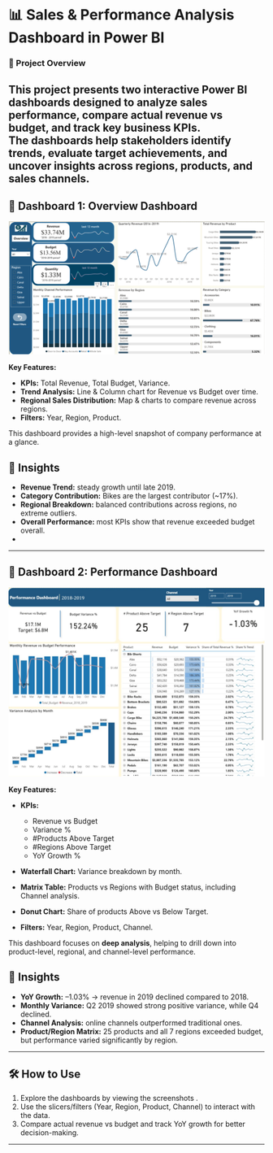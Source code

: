# 📊 Sales & Performance Analysis Dashboard in Power BI  

### 🔎 Project Overview  
This project presents two interactive **Power BI dashboards** designed to analyze sales performance, compare actual revenue vs budget, and track key business KPIs.  
The dashboards help stakeholders identify trends, evaluate target achievements, and uncover insights across regions, products, and sales channels.  
---

## 📌 Dashboard 1: Overview Dashboard  

![Overview Dashboard Screenshot](https://github.com/Alaa-Eissa/Sales-Performance-Dashboard/blob/main/Overview.png)  

**Key Features:**  
- **KPIs:** Total Revenue, Total Budget, Variance.  
- **Trend Analysis:** Line & Column chart for Revenue vs Budget over time.  
- **Regional Sales Distribution:** Map & charts to compare revenue across regions.  
- **Filters:** Year, Region, Product.  

This dashboard provides a high-level snapshot of company performance at a glance.  


## 🎯 Insights
- **Revenue Trend:** steady growth until late 2019.  
- **Category Contribution:** Bikes are the largest contributor (~17%).  
- **Regional Breakdown:** balanced contributions across regions, no extreme outliers.  
- **Overall Performance:** most KPIs show that revenue exceeded budget overall.
- 
--- 

## 📌 Dashboard 2: Performance Dashboard  

![Performance Dashboard Screenshot](https://github.com/Alaa-Eissa/Sales-Performance-Dashboard/blob/main/Performance.jpg)  

**Key Features:**  
- **KPIs:**  
  - Revenue vs Budget  
  - Variance %  
  - #Products Above Target  
  - #Regions Above Target  
  - YoY Growth %  

- **Waterfall Chart:** Variance breakdown by month.  
- **Matrix Table:** Products vs Regions with Budget status, including Channel analysis.  
- **Donut Chart:** Share of products Above vs Below Target.  
- **Filters:** Year, Region, Product, Channel.  

This dashboard focuses on **deep analysis**, helping to drill down into product-level, regional, and channel-level performance.  


## 🎯 Insights
- **YoY Growth:** –1.03% → revenue in 2019 declined compared to 2018.  
- **Monthly Variance:** Q2 2019 showed strong positive variance, while Q4 declined.  
- **Channel Analysis:** online channels outperformed traditional ones.  
- **Product/Region Matrix:** 25 products and all 7 regions exceeded budget, but performance varied significantly by region.  

---

## 🛠 How to Use  
1. Explore the dashboards by viewing the screenshots .  
2. Use the slicers/filters (Year, Region, Product, Channel) to interact with the data.  
3. Compare actual revenue vs budget and track YoY growth for better decision-making.  

---



